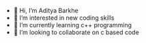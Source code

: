 - 👋 Hi, I’m Aditya Barkhe
- 👀 I’m interested in new coding skills
- 🌱 I’m currently learning c++ programming
- 💞️ I’m looking to collaborate on c based code

<!---
AdityaBarkhe/AdityaBarkhe is a ✨ special ✨ repository because its `README.md` (this file) appears on your GitHub profile.
You can click the Preview link to take a look at your changes.
--->
